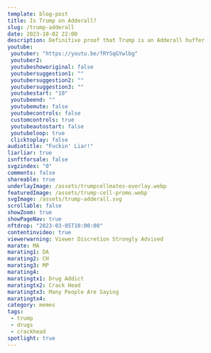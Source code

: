 ```yaml
---
template: blog-post
title: Is Trump on Adderall?
slug: /trump-adderall
date: 2023-10-02 22:00
description: Definitive proof that Trump is an Adderall huffer
youtube:
 youtuber: "https://youtu.be/fRYSqGYwlbg"
 youtuber2: 
 youtubeshoworiginal: false
 youtubersuggestion1: ""
 youtubersuggestion2: ""
 youtubersuggestion3: ""
 youtubestart: "10"
 youtubeend: ""
 youtubemute: false
 youtubecontrols: false
 customcontrols: true
 youtubeautostart: false
 youtubeloop: true
 clicktoplay: false
audiotitle: "Fuckin' Liar!"
liarliar: true
isnftforsale: false
svgzindex: "0"
comments: false
shareable: true
underlayImage: /assets/trumpcellmates-overlay.webp
featuredImage: /assets/trump-cell-promo.webp
svgImage: /assets/trump-adderall.svg
scrollable: false
showZoom: true
showPageNav: true
nftdrop: "2023-03-05T10:00:00"
contentinvideo: true
viewerwarning: Viewer Discretion Strongly Advised
marate: MA
marating1: DA
marating2: CH
marating3: MP
marating4: 
maratingtx1: Drug Addict
maratingtx2: Crack Head
maratingtx3: Many People Are Saying
maratingtx4: 
category: memes
tags: 
 - trump
 - drugs
 - crackhead
spotlight: true
---
```


<!-- <div style="position:absolute; top:75vh; text-shadow:2px 2px 2px #333; color:#1D9BF0 !important; padding-left:2vw; animation:fadeout 4s forwards; animation-delay:4s;">
▼ SCROLL DOWN ▼
</div> -->

<div class="contentbody" style="text-align:left !important; margin-top:0;">

<!-- ## Lauren Boebert exposed in outlandish re-enactment of an Alanis Morrisette song.

<br />
Finally, the pregnant lady seated behind Lauren Boebert in the now infamous showing of Beetlejuice has come forward. She's also provided video of the congeesswoman's outrageoud behavior.
<br /><br />
Wishing to remain anonymous for obvious reasons, she said that the congresswoman was rude from the moment she sat down. But she was dismayed and amazed as her behavior continued to degrade throughout the night with her eventually finding her boyfriends lap.

<blockquote>she just buried her head into his lap and went to town like a cheap bar sleezer at the end of the night</blockquote>

"She insisted that I just shut up, and she told me that she was re-enacting her favorite song" said the fellow theater patron.

For reference here are the lyrics that she was suggestively singing while he openly groped the congresswoman's breats:

<blockquote>Is she perverted like me?<br />
<span style="font-weight:bold; text-decoration:underline;">Would she go down on you in a theatre?</span><br />
Does she speak eloquently?<br />
And would she have your baby?<br />
<div style="font-size:80%; text-align:right; margin-right:20%;">-- sung by Boebert during movie</div></blockquote> -->


</div>

<!-- https://youtu.be/_E8NpjpTxd8 -->